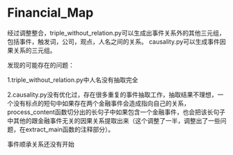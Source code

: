 # Financial_Map
经过调整整合，triple_without_relation.py可以生成出事件关系外的其他三元组，包括事件，触发词，公司，观点，人名之间的关系。
causality.py可以生成事件因果关系的三元组。

发现的可能存在的问题：

1.triple_without_relation.py中人名没有抽取完全

2.causality.py没有优化过，存在很多重复的事件抽取工作，抽取结果不理想，一个没有标点的短句中如果存在两个金融事件会造成指向自己的关系，process_content函数切分出的长句子中如果包含一个金融事件，也会把该长句子中其他的跟金融事件无关的因果关系提取出来（这个调整了一半，调整出了一些问题，在extract_main函数的注释部分）。

事件顺承关系还没有开始

